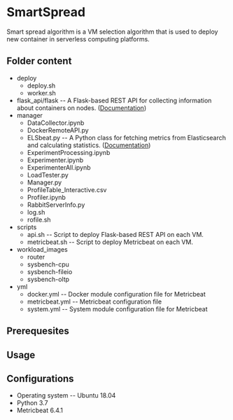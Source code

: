 # SmartSpread
Smart spread algorithm is a VM selection algorithm that is used to deploy new container in serverless computing platforms. 
## Folder content
* deploy
  * deploy.sh
  * worker.sh
* flask_api/flask -- A Flask-based REST API for collecting information about containers on nodes. ([Documentation](https://github.com/DDSystemLab/saso2019-smartspread/wiki/Docker-Flask-API))
* manager
  * DataCollector.ipynb
  * DockerRemoteAPI.py
  * ELSbeat.py -- A Python class for fetching metrics from Elasticsearch and calculating statistics. ([Documentation](https://github.com/DDSystemLab/saso2019-smartspread/wiki/Fetch-metrics-from-Elasticsearch-and-calculate-statistics))
  * ExperimentProcessing.ipynb
  * Experimenter.ipynb
  * ExperimenterAll.ipynb
  * LoadTester.py
  * Manager.py
  * ProfileTable_Interactive.csv
  * Profiler.ipynb
  * RabbitServerInfo.py
  * log.sh
  * rofile.sh
* scripts
  * api.sh -- Script to deploy Flask-based REST API on each VM.
  * metricbeat.sh  -- Script to deploy Metricbeat on each VM.
* workload_images
  * router
  * sysbench-cpu
  * sysbench-fileio
  * sysbench-oltp
* yml
  * docker.yml -- Docker module configuration file for Metricbeat
  * metricbeat.yml -- Metricbeat configuration file
  * system.yml -- System module configuration file for Metricbeat
## Prerequesites
## Usage
## Configurations
  * Operating system -- Ubuntu 18.04
  * Python 3.7
  * Metricbeat 6.4.1
